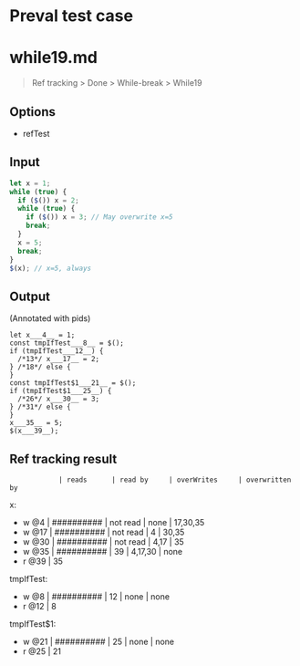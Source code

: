 # Preval test case

# while19.md

> Ref tracking > Done > While-break > While19
>
>

## Options

- refTest

## Input

`````js filename=intro
let x = 1;
while (true) {
  if ($()) x = 2;
  while (true) {
    if ($()) x = 3; // May overwrite x=5
    break;
  }
  x = 5;
  break;
}
$(x); // x=5, always
`````


## Output

(Annotated with pids)

`````filename=intro
let x___4__ = 1;
const tmpIfTest___8__ = $();
if (tmpIfTest___12__) {
  /*13*/ x___17__ = 2;
} /*18*/ else {
}
const tmpIfTest$1___21__ = $();
if (tmpIfTest$1___25__) {
  /*26*/ x___30__ = 3;
} /*31*/ else {
}
x___35__ = 5;
$(x___39__);
`````


## Ref tracking result


                | reads      | read by     | overWrites     | overwritten by
x:
  - w @4       | ########## | not read    | none           | 17,30,35
  - w @17      | ########## | not read    | 4              | 30,35
  - w @30      | ########## | not read    | 4,17           | 35
  - w @35      | ########## | 39          | 4,17,30        | none
  - r @39      | 35

tmpIfTest:
  - w @8       | ########## | 12          | none           | none
  - r @12      | 8

tmpIfTest$1:
  - w @21       | ########## | 25          | none           | none
  - r @25       | 21
